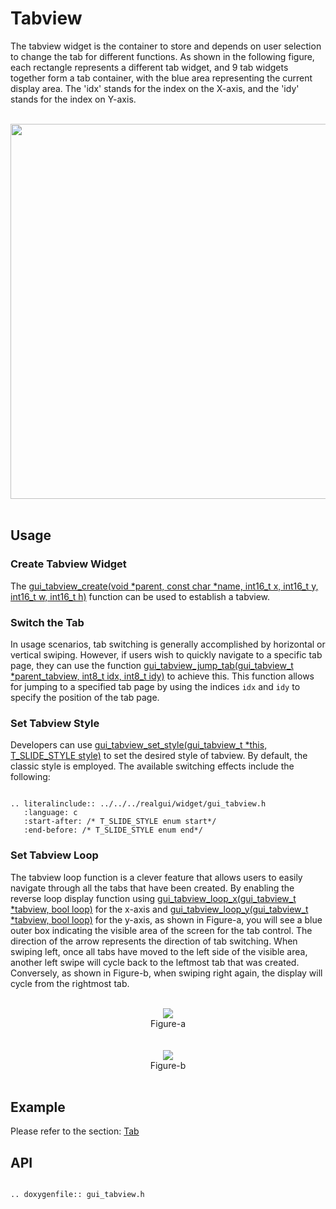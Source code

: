 # Tabview

The tabview widget is the container to store and depends on user selection to change the tab for different functions. As shown in the following figure, each rectangle represents a different tab widget, and 9 tab widgets together form a tab container, with the blue area representing the current display area. The 'idx' stands for the index on the X-axis, and the 'idy' stands for the index on Y-axis.

<br>
<center><img width= "600" img src="https://foruda.gitee.com/images/1727058851305177488/b3542c64_13408154.png" /></center>
<br>

## Usage

### Create Tabview Widget
The [gui_tabview_create(void *parent, const char *name, int16_t x, int16_t y, int16_t w, int16_t h)](#gui_tabview_create) function can be used to establish a tabview.

### Switch the Tab

In usage scenarios, tab switching is generally accomplished by horizontal or vertical swiping. However, if users wish to quickly navigate to a specific tab page, they can use the function [gui_tabview_jump_tab(gui_tabview_t *parent_tabview, int8_t idx, int8_t idy)](#gui_tabview_jump_tab ) to achieve this. This function allows for jumping to a specified tab page by using the indices `idx` and `idy` to specify the position of the tab page.

### Set Tabview Style
Developers can use [gui_tabview_set_style(gui_tabview_t *this, T_SLIDE_STYLE style)](#gui_tabview_set_style) to set the desired style of tabview. By default, the classic style is employed. The available switching effects include the following:

```eval_rst

.. literalinclude:: ../../../realgui/widget/gui_tabview.h
   :language: c
   :start-after: /* T_SLIDE_STYLE enum start*/
   :end-before: /* T_SLIDE_STYLE enum end*/

```

### Set Tabview Loop

The tabview loop function is a clever feature that allows users to easily navigate through all the tabs that have been created. By enabling the reverse loop display function using [gui_tabview_loop_x(gui_tabview_t *tabview, bool loop)](#gui_tabview_loop_x) for the x-axis and [gui_tabview_loop_y(gui_tabview_t *tabview, bool loop)](#gui_tabview_loop_y) for the y-axis, as shown in Figure-a, you will see a blue outer box indicating the visible area of the screen for the tab control. The direction of the arrow represents the direction of tab switching. When swiping left, once all tabs have moved to the left side of the visible area, another left swipe will cycle back to the leftmost tab that was created. Conversely, as shown in Figure-b, when swiping right again, the display will cycle from the rightmost tab.

<br>
<center><img src="https://foruda.gitee.com/images/1707118586546869079/2d4816ec_10641540.png" /></center>
<center>Figure-a</center>
<br>

<br>
<center><img src="https://foruda.gitee.com/images/1707118609354334424/c6a664b2_10641540.png" /></center>
<center>Figure-b</center>
<br>

## Example

Please refer to the section: [Tab](./gui_tab.md)


## API


```eval_rst

.. doxygenfile:: gui_tabview.h

```
